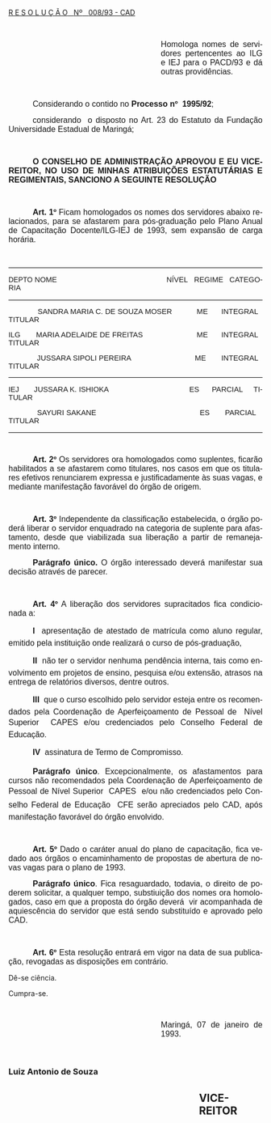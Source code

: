 <body lang=PT-BR style='tab-interval:36.0pt'>

<div class=Section1>

<p class=MsoTitle><u>R E S O L U Ç Ã O<span style='mso-spacerun:yes'>  
</span>Nº<span style='mso-spacerun:yes'>   </span>008/93 - CAD<o:p></o:p></u></p>

<p class=MsoNormal style='text-align:justify'><span style='font-size:12.0pt;
font-family:Arial'><o:p>&nbsp;</o:p></span></p>

<p class=MsoNormal style='margin-left:8.0cm;text-align:justify'><span
style='font-size:12.0pt;font-family:Arial'>HomoIoga nomes de servidores
pertencentes ao ILG e IEJ para o PACD/93 e dá outras providências.<o:p></o:p></span></p>

<p class=MsoNormal style='margin-left:212.65pt;text-align:justify'><span
style='font-size:12.0pt;font-family:Arial'><o:p>&nbsp;</o:p></span></p>

<p class=MsoNormal style='text-align:justify;text-indent:36.0pt'><span
style='font-size:12.0pt;font-family:Arial'>Considerando o contido no <b
style='mso-bidi-font-weight:normal'>Processo nº<span style='mso-spacerun:yes'> 
</span>1995/92</b>;<o:p></o:p></span></p>

<p class=MsoNormal style='text-align:justify;text-indent:36.0pt'><span
style='font-size:12.0pt;font-family:Arial'>considerando<span
style='mso-spacerun:yes'>  </span>o disposto no Art. 23 do Estatuto da Fundação
Universidade Estadual de Maringá;<o:p></o:p></span></p>

<p class=MsoNormal style='text-align:justify;text-indent:36.0pt'><span
style='font-size:12.0pt;font-family:Arial'><o:p>&nbsp;</o:p></span></p>

<p class=MsoNormal style='text-align:justify;text-indent:36.0pt'><b
style='mso-bidi-font-weight:normal'><span style='font-size:12.0pt;font-family:
Arial'>O CONSELHO DE ADMINISTRAÇÃO APROVOU E EU VICE-REITOR, NO USO DE MINHAS
ATRIBUIÇÕES ESTATUTÁRIAS E REGIMENTAIS, SANCIONO A SEGUINTE RESOLUÇÃO<o:p></o:p></span></b></p>

<p class=MsoNormal style='text-align:justify;text-indent:36.0pt'><span
style='font-size:12.0pt;font-family:Arial'><o:p>&nbsp;</o:p></span></p>

<p class=MsoNormal style='text-align:justify;text-indent:36.0pt'><b
style='mso-bidi-font-weight:normal'><span style='font-size:12.0pt;font-family:
Arial'>Art. 1º</span></b><span style='font-size:12.0pt;font-family:Arial'> Ficam
homologados os nomes dos servidores abaixo relacionados, para se afastarem para
pós-graduação pelo Plano Anual de Capacitação Docente/ILG-IEJ de 1993, sem
expansão de carga horária.<o:p></o:p></span></p>

<p class=MsoNormal style='text-align:justify;text-indent:36.0pt'><span
style='font-size:12.0pt;font-family:Arial'><o:p>&nbsp;</o:p></span></p>

<div style='mso-element:para-border-div;border-top:solid windowtext 1.0pt;
border-left:none;border-bottom:solid windowtext 1.0pt;border-right:none;
mso-border-top-alt:solid windowtext .5pt;mso-border-bottom-alt:solid windowtext .5pt;
padding:1.0pt 0cm 1.0pt 0cm'>

<p class=MsoNormal style='text-align:justify;tab-stops:49.65pt;border:none;
mso-border-top-alt:solid windowtext .5pt;mso-border-bottom-alt:solid windowtext .5pt;
padding:0cm;mso-padding-alt:1.0pt 0cm 1.0pt 0cm'><span style='font-family:Arial'>DEPTO</span><span
style='font-size:11.0pt;font-family:Arial'> NOME<span style='mso-tab-count:
4'>                                     </span><span
style='mso-spacerun:yes'>              </span><span
style='mso-spacerun:yes'>  </span>NÍVEL<span style='mso-spacerun:yes'>  
</span>REGIME<span style='mso-spacerun:yes'>   </span>CATEGORIA<o:p></o:p></span></p>

</div>

<p class=MsoNormal style='text-align:justify'><span style='font-size:11.0pt;
font-family:Arial'><span style='mso-tab-count:1'>            </span><span
style='mso-spacerun:yes'> </span>SANDRA MARIA C. DE SOUZA MOSER<span
style='mso-tab-count:1'>      </span><span style='mso-spacerun:yes'>    
</span>ME<span style='mso-tab-count:1'>  </span><span
style='mso-spacerun:yes'>    </span>INTEGRAL<span style='mso-spacerun:yes'>  
</span>TITULAR<o:p></o:p></span></p>

<p class=MsoNormal style='text-align:justify'><span style='font-size:11.0pt;
font-family:Arial'>ILG<span style='mso-tab-count:1'>       </span> MARIA
ADELAIDE DE FREITAS <span style='mso-tab-count:2'>                  </span><span
style='mso-spacerun:yes'>     </span>ME<span style='mso-tab-count:1'>  </span><span
style='mso-spacerun:yes'>    </span>INTEGRAL<span style='mso-spacerun:yes'>  
</span>TITULAR<o:p></o:p></span></p>

<p class=MsoNormal style='text-align:justify'><span style='font-size:11.0pt;
font-family:Arial'><span style='mso-tab-count:1'>            </span><span
style='mso-spacerun:yes'> </span>JUSSARA SIPOLI PEREIRA<span
style='mso-spacerun:yes'>                             </span>ME<span
style='mso-tab-count:1'>   </span><span style='mso-spacerun:yes'>   
</span>INTEGRAL<span style='mso-spacerun:yes'>   </span>TITULAR<o:p></o:p></span></p>

<div style='mso-element:para-border-div;border-top:solid windowtext 1.0pt;
border-left:none;border-bottom:solid windowtext 1.0pt;border-right:none;
mso-border-top-alt:solid windowtext .5pt;mso-border-bottom-alt:solid windowtext .5pt;
padding:1.0pt 0cm 1.0pt 0cm'>

<p class=MsoNormal style='text-align:justify;border:none;mso-border-top-alt:
solid windowtext .5pt;mso-border-bottom-alt:solid windowtext .5pt;padding:0cm;
mso-padding-alt:1.0pt 0cm 1.0pt 0cm'><span style='font-size:11.0pt;font-family:
Arial'>IEJ<span style='mso-tab-count:1'>       </span> JUSSARA K. ISHIOKA<span
style='mso-spacerun:yes'>                                      </span>ES<span
style='mso-spacerun:yes'>      </span>PARCIAL<span style='mso-spacerun:yes'>   
</span><span style='mso-spacerun:yes'> </span>TITULAR<o:p></o:p></span></p>

<p class=MsoNormal style='text-align:justify;border:none;mso-border-top-alt:
solid windowtext .5pt;mso-border-bottom-alt:solid windowtext .5pt;padding:0cm;
mso-padding-alt:1.0pt 0cm 1.0pt 0cm'><span style='font-size:11.0pt;font-family:
Arial'><span style='mso-tab-count:1'>            </span><span
style='mso-spacerun:yes'> </span>SAYURI SAKANE<span style='mso-tab-count:1'>       </span><span
style='mso-tab-count:1'>            </span><span
style='mso-spacerun:yes'>                            </span>ES<span
style='mso-spacerun:yes'>     </span><span style='mso-spacerun:yes'> </span><span
style='mso-spacerun:yes'> </span>PARCIAL<span style='mso-spacerun:yes'>   
</span>TITULAR<o:p></o:p></span></p>

</div>

<p class=MsoNormal style='text-align:justify'><span style='font-size:11.0pt;
font-family:Arial'><o:p>&nbsp;</o:p></span></p>

<p class=MsoNormal style='text-align:justify;text-indent:36.0pt'><b
style='mso-bidi-font-weight:normal'><span style='font-size:12.0pt;font-family:
Arial'>Art. 2º</span></b><span style='font-size:12.0pt;font-family:Arial'> Os
servidores ora homologados como suplentes, ficarão habilitados a se afastarem
como titulares, nos casos em que os titulares efetivos renunciarem expressa e
justificadamente às suas vagas, e mediante manifestação favorável do órgão de
origem.<o:p></o:p></span></p>

<p class=MsoNormal style='text-align:justify;text-indent:36.0pt'><b
style='mso-bidi-font-weight:normal'><span style='font-size:12.0pt;font-family:
Arial'><o:p>&nbsp;</o:p></span></b></p>

<p class=MsoNormal style='text-align:justify;text-indent:36.0pt'><b
style='mso-bidi-font-weight:normal'><span style='font-size:12.0pt;font-family:
Arial'>Art. 3º</span></b><span style='font-size:12.0pt;font-family:Arial'> Independente
da classificação estabelecida, o órgão poderá liberar o servidor enquadrado na
categoria de suplente para afastamento, desde que viabilizada sua liberação a
partir de remanejamento interno.<span style='mso-spacerun:yes'>  </span><o:p></o:p></span></p>

<p class=MsoNormal style='text-align:justify;text-indent:36.0pt'><b
style='mso-bidi-font-weight:normal'><span style='font-size:12.0pt;font-family:
Arial'>Parágrafo único.</span></b><span style='font-size:12.0pt;font-family:
Arial'> O órgão interessado deverá manifestar sua decisão através de parecer.<o:p></o:p></span></p>

<p class=MsoNormal style='text-align:justify;text-indent:36.0pt'><b
style='mso-bidi-font-weight:normal'><span style='font-size:12.0pt;font-family:
Arial'><o:p>&nbsp;</o:p></span></b></p>

<p class=MsoNormal style='text-align:justify;text-indent:36.0pt'><b
style='mso-bidi-font-weight:normal'><span style='font-size:12.0pt;font-family:
Arial'>Art. 4º</span></b><span style='font-size:12.0pt;font-family:Arial'> A
liberação dos servidores supracitados fica condicionada a:<o:p></o:p></span></p>

<p class=MsoNormal style='text-align:justify;text-indent:36.0pt'><b
style='mso-bidi-font-weight:normal'><span style='font-size:12.0pt;font-family:
Arial'>I </span></b><span style='font-size:12.0pt;font-family:Arial'>
apresentação de atestado de matrícula como aluno regular, emitido pela
instituição onde realizará o curso de pós-graduação,<o:p></o:p></span></p>

<p class=MsoNormal style='text-align:justify;text-indent:36.0pt'><b
style='mso-bidi-font-weight:normal'><span style='font-size:12.0pt;font-family:
Arial'>II</span></b><span style='font-size:12.0pt;font-family:Arial'>  não ter
o servidor nenhuma pendência interna, tais como envolvimento em projetos de
ensino, pesquisa e/ou extensão, atrasos na entrega de relatórios diversos,
dentre outros.<o:p></o:p></span></p>

<p class=MsoNormal style='text-align:justify;text-indent:36.0pt'><b
style='mso-bidi-font-weight:normal'><span style='font-size:12.0pt;font-family:
Arial'>III</span></b><span style='font-size:12.0pt;font-family:Arial'>  que o
curso escolhido pelo servidor esteja entre os recomendados pela Coordenação de
Aperfeiçoamento de Pessoal de<span style='mso-spacerun:yes'>  </span>Nível
Superior  CAPES e/ou credenciados pelo Conselho Federal de Educação.<o:p></o:p></span></p>

<p class=MsoNormal style='text-align:justify;text-indent:36.0pt'><b
style='mso-bidi-font-weight:normal'><span style='font-size:12.0pt;font-family:
Arial'>IV</span></b><span style='font-size:12.0pt;font-family:Arial'> 
assinatura de Termo de Compromisso.<o:p></o:p></span></p>

<p class=MsoNormal style='text-align:justify;text-indent:36.0pt'><b
style='mso-bidi-font-weight:normal'><span style='font-size:12.0pt;font-family:
Arial'>Parágrafo único</span></b><span style='font-size:12.0pt;font-family:
Arial'>. Excepcionalmente, os afastamentos para cursos não recomendados pela
Coordenação de Aperfeiçoamento de Pessoal de Nível Superior  CAPES<span
style='mso-spacerun:yes'>  </span>e/ou não credenciados pelo Conselho Federal
de Educação  CFE serão apreciados pelo CAD, após manifestação favorável do
órgão envolvido.<o:p></o:p></span></p>

<p class=MsoNormal style='text-align:justify;text-indent:36.0pt'><b
style='mso-bidi-font-weight:normal'><span style='font-size:12.0pt;font-family:
Arial'><o:p>&nbsp;</o:p></span></b></p>

<p class=MsoNormal style='text-align:justify;text-indent:36.0pt'><b
style='mso-bidi-font-weight:normal'><span style='font-size:12.0pt;font-family:
Arial'>Art. 5º</span></b><span style='font-size:12.0pt;font-family:Arial'> Dado
o caráter anual do plano de capacitação, fica vedado aos órgãos o
encaminhamento de propostas de abertura de novas vagas para o plano de 1993.<o:p></o:p></span></p>

<p class=MsoNormal style='text-align:justify;text-indent:36.0pt'><b
style='mso-bidi-font-weight:normal'><span style='font-size:12.0pt;font-family:
Arial'>Parágrafo único</span></b><span style='font-size:12.0pt;font-family:
Arial'>. Fica resaguardado, todavia, o direito de poderem solicitar, a qualquer
tempo, substiuição dos nomes ora homologados, caso em que a proposta do órgão
deverá<span style='mso-spacerun:yes'>  </span>vir acompanhada de aquiescência
do servidor que está sendo substituído e aprovado pelo CAD.<o:p></o:p></span></p>

<p class=MsoNormal style='text-align:justify;text-indent:36.0pt'><b
style='mso-bidi-font-weight:normal'><span style='font-size:12.0pt;font-family:
Arial'><o:p>&nbsp;</o:p></span></b></p>

<p class=MsoNormal style='text-align:justify;text-indent:36.0pt'><b
style='mso-bidi-font-weight:normal'><span style='font-size:12.0pt;font-family:
Arial'>Art. 6º</span></b><span style='font-size:12.0pt;font-family:Arial'> Esta
resolução entrará em vigor na data de sua publicação, revogadas as disposições
em contrário.<o:p></o:p></span></p>

<p class=MsoBodyTextIndent2><span style='mso-bidi-font-size:12.0pt'>Dê-se
ciência.<o:p></o:p></span></p>

<p class=MsoBodyTextIndent2><span style='mso-bidi-font-size:12.0pt'>Cumpra-se.<o:p></o:p></span></p>

<p class=MsoBodyTextIndent2><span style='mso-bidi-font-size:12.0pt'><o:p>&nbsp;</o:p></span></p>

<p class=MsoNormal style='margin-left:8.0cm;text-align:justify'><span
style='font-size:12.0pt;font-family:Arial'>Maringá, 07 de janeiro de 1993.<o:p></o:p></span></p>

<p class=MsoNormal style='margin-left:8.0cm;text-align:justify'><span
style='font-size:12.0pt;font-family:Arial'><o:p>&nbsp;</o:p></span></p>

<h3><span lang=ES-TRAD style='mso-bidi-font-size:12.0pt'>Luiz Antonio de Souza<o:p></o:p></span></h3>

<h2 style='margin-left:10.0cm'><b style='mso-bidi-font-weight:normal'><span
lang=ES-TRAD style='mso-bidi-font-size:12.0pt'>VICE-REITOR<o:p></o:p></span></b></h2>

<p class=MsoNormal style='text-align:justify'><span style='font-size:12.0pt;
font-family:Arial'><o:p>&nbsp;</o:p></span></p>

<p class=MsoNormal style='text-align:justify;mso-pagination:widow-orphan'><span
style='font-size:12.0pt;font-family:Arial'><o:p>&nbsp;</o:p></span></p>

<p class=MsoNormal style='text-align:justify'><span style='font-size:12.0pt;
font-family:Arial'><o:p>&nbsp;</o:p></span></p>

<p class=MsoNormal style='text-align:justify'><span style='font-size:12.0pt;
font-family:Arial'><o:p>&nbsp;</o:p></span></p>

</div>

</body>
